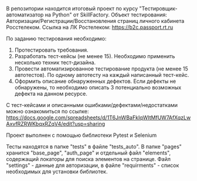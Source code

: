 В репозитории находится итоговый проект по курсу "Тестировщик-автоматизатор на Python" от SkillFactory. 
Объект тестирования: Авторизации/Регистрации/Восстановления страниц личного кабинета Росстелеком. 
Ссылка на ЛК Ростелеком: https://b2c.passport.rt.ru

По заданию тестирования необходимо:

1. Протестировать требования.
2. Разработать тест-кейсы (не менее 15). Необходимо применить несколько техник тест-дизайна.
3. Провести автоматизированное тестирование продукта (не менее 15 автотестов). По одному автотесту на каждый написанный тест-кейс.
4. Оформить описание обнаруженных дефектов. Если дефекты не обнаружены, то необходимо описать 3 потенциально возможных дефекта на данном ресурсе.

С тест-кейсами и описанными ошибками/дефектами/недостатками можно ознакомиться по ссылке: https://docs.google.com/spreadsheets/d/1T6JnWBaFkIqWItMfUW7AfXqzLwAxvfRZRWKbqxRZqV4/edit?usp=sharing

Проект выполнен с помощью библиотеки Pytest и Selenium

Тесты находятся в папке "tests" в файле "tests_auto". 
В папке "pages" хранится "base_page", "auth_page" и отдельный файл "elements", содержащий локаторы для поиска элементов на странице. 
Файл "settings" - данные для авторизации, в файле "requirments" - список необходимых для установки библиотек.
